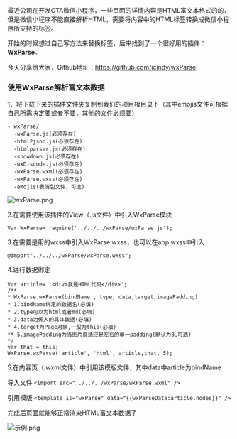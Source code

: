 最近公司在开发OTA微信小程序，一些页面的详情内容是HTML富文本格式的的，但是微信小程序不能直接解析HTML，需要将内容中的HTML标签转换成微信小程序所支持的标签。

开始的时候想过自己写方法来替换标签，后来找到了一个很好用的插件：**WxParse**。

今天分享给大家，Github地址：https://github.com/icindy/wxParse

### 使用WxParse解析富文本数据

1．将下载下来的插件文件夹复制到我们的项目根目录下（其中emojis文件可根据自己所需决定要或者不要，其他的文件必须要）

```
- wxParse/
  -wxParse.js(必须存在)
  -html2json.js(必须存在)
  -htmlparser.js(必须存在)
  -showdown.js(必须存在)
  -wxDiscode.js(必须存在)
  -wxParse.wxml(必须存在)
  -wxParse.wxss(必须存在)
  -emojis(表情包文件，可选)
```
![wxParse.png](https://upload-images.jianshu.io/upload_images/6943526-71d8ff65f19ecb55.png?imageMogr2/auto-orient/strip%7CimageView2/2/w/1240)



2.在需要使用该插件的View（.js文件）中引入WxParse模块

```
Var WxParse= require('../../../wxParse/wxParse.js');
```

3.在需要是用的wxss中引入WxParse.wxss，也可以在app.wxss中引入

```
@import"../../../wxParse/wxParse.wxss";
```

4.进行数据绑定

```
Var article= '<div>我是HTML代码</div>'; 
/** 
* WxParse.wxParse(bindName , type, data,target,imagePadding) 
* 1.bindName绑定的数据名(必填) 
* 2.type可以为html或者md(必填) 
* 3.data为传入的具体数据(必填) 
* 4.target为Page对象,一般为this(必填) 
** 5.imagePadding为当图片自适应是左右的单一padding(默认为0,可选) 
*/ 
var that = this; 
WxParse.wxParse('article', 'html', article,that, 5);
```

5.在内容页（.wxml文件）中引用该模版文件，其中data中article为bindName

导入文件 
`<import src="../../../wxParse/wxParse.wxml" />`

引用模版 
`<template is="wxParse" data="{{wxParseData:article.nodes}}" />`

完成后页面就能够正常渲染HTML富文本数据了

![示例.png](https://upload-images.jianshu.io/upload_images/6943526-252cab64790dd1e5.png?imageMogr2/auto-orient/strip%7CimageView2/2/w/1240)

